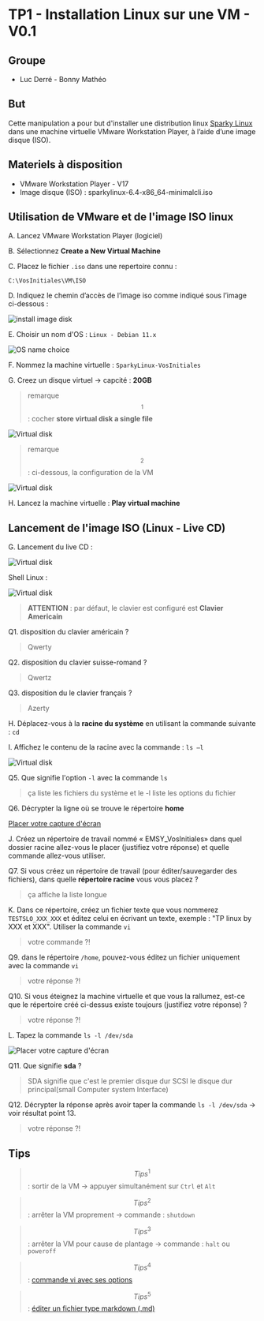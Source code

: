 # TP1 - Installation Linux sur une VM - V0.1

## Groupe 

- Luc Derré - Bonny Mathéo

## But 

Cette manipulation a pour but d'installer une distribution linux [Sparky Linux](https://sparkylinux.org/) dans une machine virtuelle VMware Workstation Player, à l’aide d’une image disque (ISO).

## Materiels à disposition 

- VMware Workstation Player - V17
- Image disque (ISO) : sparkylinux-6.4-x86_64-minimalcli.iso

## Utilisation de VMware et de l'image ISO linux 

A. Lancez VMware Workstation Player (logiciel)  

B. Sélectionnez **Create a New Virtual Machine** 

C. Placez le fichier `.iso` dans une repertoire connu : 

`C:\VosInitiales\VM\ISO`

D. Indiquez le chemin d’accès de l’image iso comme indiqué sous l’image ci-dessous :

![install image disk](/Images/Install_ISO.jpg) 

E. Choisir un nom d'OS : `Linux - Debian 11.x` 

![OS name choice](/Images/OS_Choice.jpg) 

F. Nommez la machine virtuelle : `SparkyLinux-VosInitiales` 

G. Creez un disque virtuel -> capcité : **20GB** 

> remarque$$^1$$ : cocher **store virtual disk a single file**

![Virtual disk](/Images/VirtualDisk.jpg) 

> remarque$$^2$$ : ci-dessous, la configuration de la VM 

![Virtual disk](/Images/VM_Config.jpg) 

H. Lancez la machine virtuelle : **Play virtual machine** 

## Lancement de l'image ISO (Linux - Live CD) 

G. Lancement du live CD : 

![Virtual disk](/Images/Linux-dep1.png) 

Shell Linux : 

![Virtual disk](/Images/linux-shell.png) 

> **ATTENTION** : par défaut, le clavier est configuré est **Clavier Americain**

Q1. disposition du clavier américain ?

>Qwerty

Q2. disposition du clavier suisse-romand ?

>Qwertz

Q3. disposition du le clavier français ? 

>Azerty


H. Déplacez-vous à la **racine du système** en utilisant la commande suivante : `cd` 


I. Affichez le contenu de la racine avec la commande : `ls –l`	

![Virtual disk](/Images/ls-l.png) 

Q5. Que signifie l'option `-l` avec la commande `ls` 

>ça liste les fichiers du système
>et le -l liste les options du fichier

Q6. Décrypter la ligne où se trouve le répertoire **home**    
>
[Placer votre capture d'écran]()


J. Créez un répertoire de travail nommé « EMSY_VosInitiales» dans quel dossier racine allez-vous le placer (justifiez votre réponse) et quelle commande allez-vous utiliser. 



Q7. Si vous créez un répertoire de travail (pour éditer/sauvegarder des fichiers), dans quelle **répertoire racine** vous vous placez ? 

> ça affiche la liste longue


K. Dans ce répertoire, créez un fichier texte que vous nommerez `TESTSLO_XXX_XXX` et éditez celui en écrivant un texte, exemple : "TP linux by XXX et XXX".
	Utiliser la commande `vi`

> votre commande ?! 

Q9. dans le répertoire `/home`, pouvez-vous éditez un fichier uniquement avec la commande `vi` 

> votre réponse ?!

Q10. Si vous éteignez la machine virtuelle et que vous la rallumez, est-ce que le répertoire créé ci-dessus existe toujours (justifiez votre réponse) ? 

> votre réponse ?!

L. Tapez la commande `ls -l /dev/sda` 

![Placer votre capture d'écran]() 

Q11. Que signifie **sda** ? 

> SDA signifie que c'est le premier disque dur SCSI le disque dur principal(small Computer system Interface)

Q12. Décrypter la réponse après avoir taper la commande `ls -l /dev/sda` -> voir résultat point 13.

> votre réponse ?!


## Tips 

> $$Tips^1$$ : sortir de la VM -> appuyer simultanément sur `Ctrl` et `Alt` 

> $$Tips^2$$ : arrêter la VM proprement -> commande : `shutdown`

> $$Tips^3$$ : arrêter la VM pour cause de plantage -> commande : `halt` ou `poweroff`

> $$Tips^4$$ : [commande vi avec ses options](https://www.linuxtricks.fr/wiki/guide-de-sur-vi-utilisation-de-vi)

> $$Tips^5$$ : [éditer un fichier type markdown (.md)](https://ashki23.github.io/markdown-latex.html)

